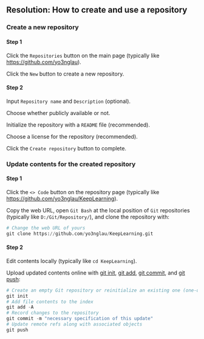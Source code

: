 ## Resolution: How to create and use a repository

### Create a new repository

#### Step 1

Click the `Repositories` button on the main page (typically like https://github.com/yo3nglau).

Click the `New` button to create a new repository.

#### Step 2

Input `Repository name` and `Description` (optional).

Choose whether publicly available or not.

Initialize the repository with a `README` file (recommended).

Choose a license for the repository (recommended).

Click the `Create repository` button to complete.

### Update contents for the created repository

#### Step 1

Click the `<> Code` button on the repository page (typically like https://github.com/yo3nglau/KeepLearning).

Copy the web URL, open `Git Bash` at the local position of `Git` repositories (typically like `D:/Git/Repository/`), and clone the repository with:

```python
# Change the web URL of yours
git clone https://github.com/yo3nglau/KeepLearning.git
```

#### Step 2

Edit contents locally (typically like `cd KeepLearning`).

Upload updated contents online with [git init](https://git-scm.com/docs/git-init), [git add](https://git-scm.com/docs/git-add), [git commit](https://git-scm.com/docs/git-commit), and [git push](https://git-scm.com/docs/git-push):

```python
# Create an empty Git repository or reinitialize an existing one (one-off)
git init
# Add file contents to the index
git add -A
# Record changes to the repository
git commit -m "necessary specification of this update"
# Update remote refs along with associated objects
git push
```

